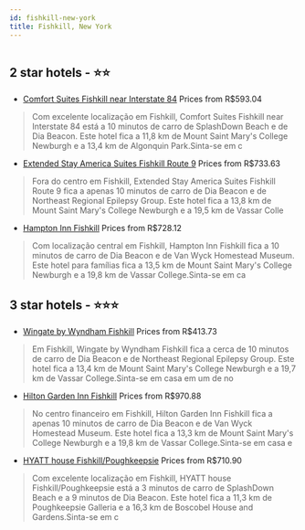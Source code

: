 ```yaml
---
id: fishkill-new-york
title: Fishkill, New York
---
```


<center><img src="https://i.travelapi.com/hotels/1000000/10000/2700/2642/6cadf060_z.jpg" alt="" /></center>


##  2 star hotels - ⭐️⭐️

-    [Comfort Suites Fishkill near Interstate 84](https://www.hurb.com/br/aud/https://www.hurb.com/br/hotels/fishkill/comfort-suites-fishkill-near-interstate-84-HT-LLLX?cmp=18055) Prices from R$593.04
   > Com excelente localização em Fishkill, Comfort Suites Fishkill near Interstate 84 está a 10 minutos de carro de SplashDown Beach e de Dia Beacon.  Este hotel fica a 11,8 km de Mount Saint Mary's College Newburgh e a 13,4 km de Algonquin Park.Sinta-se em c
-    [Extended Stay America Suites Fishkill Route 9](https://www.hurb.com/br/aud/https://www.hurb.com/br/hotels/fishkill/extended-stay-america-suites-fishkill-route-9-HT-67N7?cmp=18055) Prices from R$733.63
   > Fora do centro em Fishkill, Extended Stay America Suites Fishkill Route 9 fica a apenas 10 minutos de carro de Dia Beacon e de Northeast Regional Epilepsy Group.  Este hotel fica a 13,8 km de Mount Saint Mary's College Newburgh e a 19,5 km de Vassar Colle
-    [Hampton Inn Fishkill](https://www.hurb.com/br/aud/https://www.hurb.com/br/hotels/fishkill/hampton-inn-fishkill-HT-A0SP?cmp=18055) Prices from R$728.12
   > Com localização central em Fishkill, Hampton Inn Fishkill fica a 10 minutos de carro de Dia Beacon e de Van Wyck Homestead Museum.  Este hotel para famílias fica a 13,5 km de Mount Saint Mary's College Newburgh e a 19,8 km de Vassar College.Sinta-se em ca

##  3 star hotels - ⭐️⭐️⭐️

-    [Wingate by Wyndham Fishkill](https://www.hurb.com/br/aud/https://www.hurb.com/br/hotels/fishkill/wingate-by-wyndham-fishkill-HT-WC5R?cmp=18055) Prices from R$413.73
   > Em Fishkill, Wingate by Wyndham Fishkill fica a cerca de 10 minutos de carro de Dia Beacon e de Northeast Regional Epilepsy Group.  Este hotel fica a 13,4 km de Mount Saint Mary's College Newburgh e a 19,7 km de Vassar College.Sinta-se em casa em um de no
-    [Hilton Garden Inn Fishkill](https://www.hurb.com/br/aud/https://www.hurb.com/br/hotels/fishkill/hilton-garden-inn-fishkill-HT-9T2S?cmp=18055) Prices from R$970.88
   > No centro financeiro em Fishkill, Hilton Garden Inn Fishkill fica a apenas 10 minutos de carro de Dia Beacon e de Van Wyck Homestead Museum.  Este hotel fica a 13,3 km de Mount Saint Mary's College Newburgh e a 19,8 km de Vassar College.Sinta-se em casa e
-    [HYATT house Fishkill/Poughkeepsie](https://www.hurb.com/br/aud/https://www.hurb.com/br/hotels/fishkill/hyatt-house-fishkill-poughkeepsie-HT-AWEG?cmp=18055) Prices from R$710.90
   > Com excelente localização em Fishkill, HYATT house Fishkill/Poughkeepsie está a 3 minutos de carro de SplashDown Beach e a 9 minutos de Dia Beacon.  Este hotel fica a 11,3 km de Poughkeepsie Galleria e a 16,3 km de Boscobel House and Gardens.Sinta-se em c
